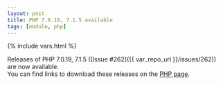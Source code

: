 ```yaml
---
layout: post
title: PHP 7.0.19, 7.1.5 available
tags: [module, php]
---
```

{% include vars.html %}

Releases of PHP 7.0.19, 7.1.5 ([Issue #262]({{ var_repo_url }}/issues/262)) are now available.<br />
You can find links to download these releases on the [PHP page](/bins/php).